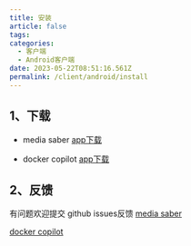 ```yaml
---
title: 安装
article: false
tags:
categories: 
  - 客户端
  - Android客户端
date: 2023-05-22T08:51:16.561Z
permalink: /client/android/install
---
```

## 1、下载

- media saber [app下载](https://github.com/singleton-altman/media_saber_go/releases)

- docker copilot [app下载](https://github.com/singleton-altman/docker_copilot_andriod_app/releases)

## 2、反馈

有问题欢迎提交 github issues反馈
[media saber](https://github.com/singleton-altman/media_saber_go/issues)

[docker copilot](https://github.com/singleton-altman/docker_copilot_andriod_app/issues)


